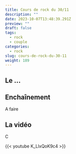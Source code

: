 ```yaml
---
title: Cours de rock du 30/11
description: ""
date: 2023-10-07T13:48:39.291Z
preview: ""
draft: false
tags:
  - rock
  - couple
categories:
  - rock
slug: cours-de-rock-du-30-11
weight: 189
---
```


## Le ...

## Enchaînement
A faire

## La vidéo

C

{{< youtube K_LlxQoK9c4 >}}
